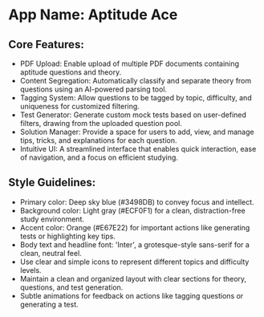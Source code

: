 # **App Name**: Aptitude Ace

## Core Features:

- PDF Upload: Enable upload of multiple PDF documents containing aptitude questions and theory.
- Content Segregation: Automatically classify and separate theory from questions using an AI-powered parsing tool.
- Tagging System: Allow questions to be tagged by topic, difficulty, and uniqueness for customized filtering.
- Test Generator: Generate custom mock tests based on user-defined filters, drawing from the uploaded question pool.
- Solution Manager: Provide a space for users to add, view, and manage tips, tricks, and explanations for each question.
- Intuitive UI: A streamlined interface that enables quick interaction, ease of navigation, and a focus on efficient studying.

## Style Guidelines:

- Primary color: Deep sky blue (#3498DB) to convey focus and intellect.
- Background color: Light gray (#ECF0F1) for a clean, distraction-free study environment.
- Accent color: Orange (#E67E22) for important actions like generating tests or highlighting key tips.
- Body text and headline font: 'Inter', a grotesque-style sans-serif for a clean, neutral feel.
- Use clear and simple icons to represent different topics and difficulty levels.
- Maintain a clean and organized layout with clear sections for theory, questions, and test generation.
- Subtle animations for feedback on actions like tagging questions or generating a test.